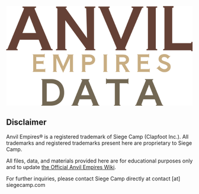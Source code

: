 <p align="center">
  <img src="project_logo.png?raw=true" alt="Anvil Empires Data" />
</p>

## Disclaimer
Anvil Empires® is a registered trademark of Siege Camp (Clapfoot Inc.). All trademarks and registered trademarks present here are proprietary to Siege Camp.

All files, data, and materials provided here are for educational purposes only and to update [the Official Anvil Empires Wiki](https://anvilempires.wiki.gg/wiki/Anvil_Empires_Wiki).

For further inquiries, please contact Siege Camp directly at contact [at] siegecamp.com
